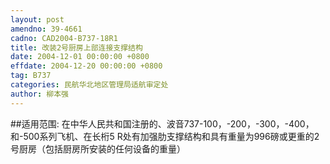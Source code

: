 ```yaml
---
layout: post
amendno: 39-4661
cadno: CAD2004-B737-18R1
title: 改装2号厨房上部连接支撑结构
date: 2004-12-01 00:00:00 +0800
effdate: 2004-12-20 00:00:00 +0800
tag: B737
categories: 民航华北地区管理局适航审定处
author: 柳本强
---
```


##适用范围:
在中华人民共和国注册的、波音737-100，-200，-300，-400，和-500系列飞机、在长桁5 R处有加强肋支撑结构和具有重量为996磅或更重的2号厨房（包括厨房所安装的任何设备的重量）

